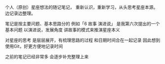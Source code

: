 个人（原创）星座想法的随记笔记，
重新认识，重新学习，从头思考星座本源。
边记录边整理。

笔记是按主要问题、基本思路分的
例如「6 故事 演进说」
是我第六次提出的一个基本问题
以演进说，发展角度
讲故事的模式来推演星座本义

对星座的思考
是层层展开，有梳理思路的过程
和日期时间合在一起记录
因此想到使用Git，好更方便地记录时间

之前的笔记已经非常多
会逐步补充整理上来